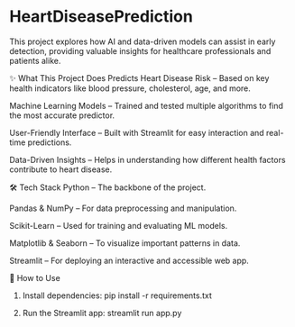 # HeartDiseasePrediction
This project explores how AI and data-driven models can assist in early detection, providing valuable insights for healthcare professionals and patients alike.

✨ What This Project Does
Predicts Heart Disease Risk – Based on key health indicators like blood pressure, cholesterol, age, and more.

Machine Learning Models – Trained and tested multiple algorithms to find the most accurate predictor.

User-Friendly Interface – Built with Streamlit for easy interaction and real-time predictions.

Data-Driven Insights – Helps in understanding how different health factors contribute to heart disease.

🛠️ Tech Stack
Python – The backbone of the project.

Pandas & NumPy – For data preprocessing and manipulation.

Scikit-Learn – Used for training and evaluating ML models.

Matplotlib & Seaborn – To visualize important patterns in data.

Streamlit – For deploying an interactive and accessible web app.

🚀 How to Use
1. Install dependencies:
   pip install -r requirements.txt

2. Run the Streamlit app:
   streamlit run app.py


